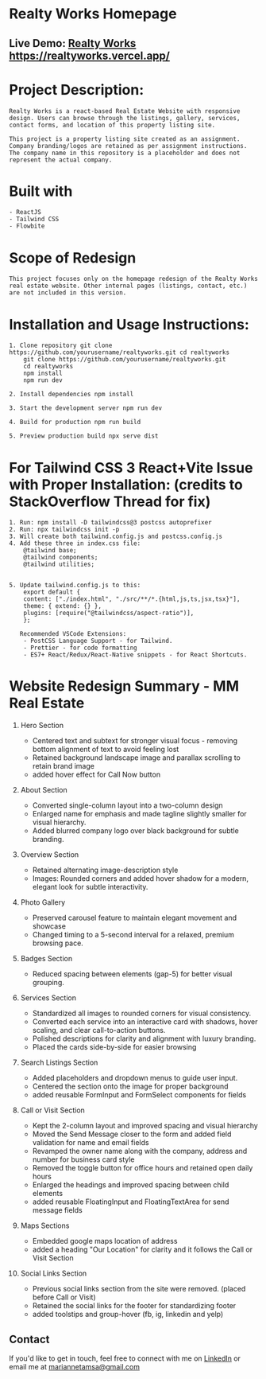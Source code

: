 # Realty Works Homepage

## Live Demo: [Realty Works](https://realtyworks.vercel.app/) https://realtyworks.vercel.app/

# Project Description:

    Realty Works is a react-based Real Estate Website with responsive design. Users can browse through the listings, gallery, services, contact forms, and location of this property listing site.

    This project is a property listing site created as an assignment. Company branding/logos are retained as per assignment instructions. The company name in this repository is a placeholder and does not represent the actual company.

# Built with

    - ReactJS
    - Tailwind CSS
    - Flowbite

# Scope of Redesign

    This project focuses only on the homepage redesign of the Realty Works real estate website. Other internal pages (listings, contact, etc.) are not included in this version.

# Installation and Usage Instructions:

    1. Clone repository git clone https://github.com/yourusername/realtyworks.git cd realtyworks
        git clone https://github.com/yourusername/realtyworks.git
        cd realtyworks
        npm install
        npm run dev

    2. Install dependencies npm install

    3. Start the development server npm run dev

    4. Build for production npm run build

    5. Preview production build npx serve dist

# For Tailwind CSS 3 React+Vite Issue with Proper Installation: (credits to StackOverflow Thread for fix)

    1. Run: npm install -D tailwindcss@3 postcss autoprefixer
    2. Run: npx tailwindcss init -p
    3. Will create both tailwind.config.js and postcss.config.js
    4. Add these three in index.css file:
        @tailwind base;
        @tailwind components;
        @tailwind utilities;


    5. Update tailwind.config.js to this:
        export default {
        content: ["./index.html", "./src/**/*.{html,js,ts,jsx,tsx}"],
        theme: { extend: {} },
        plugins: [require("@tailwindcss/aspect-ratio")],
        };

       Recommended VSCode Extensions:
        - PostCSS Language Support - for Tailwind.
        - Prettier - for code formatting
        - ES7+ React/Redux/React-Native snippets - for React Shortcuts.

# Website Redesign Summary - MM Real Estate

1. Hero Section

   - Centered text and subtext for stronger visual focus - removing bottom alignment of text to avoid feeling lost
   - Retained background landscape image and parallax scrolling to retain brand image
   - added hover effect for Call Now button

2. About Section

   - Converted single-column layout into a two-column design
   - Enlarged name for emphasis and made tagline slightly smaller for visual hierarchy.
   - Added blurred company logo over black background for subtle branding.

3. Overview Section

   - Retained alternating image-description style
   - Images: Rounded corners and added hover shadow for a modern, elegant look for subtle interactivity.

4. Photo Gallery

   - Preserved carousel feature to maintain elegant movement and showcase
   - Changed timing to a 5-second interval for a relaxed, premium browsing pace.

5. Badges Section

   - Reduced spacing between elements (gap-5) for better visual grouping.

6. Services Section

   - Standardized all images to rounded corners for visual consistency.
   - Converted each service into an interactive card with shadows, hover scaling, and clear call-to-action buttons.
   - Polished descriptions for clarity and alignment with luxury branding.
   - Placed the cards side-by-side for easier browsing

7. Search Listings Section

   - Added placeholders and dropdown menus to guide user input.
   - Centered the section onto the image for proper background
   - added reusable FormInput and FormSelect components for fields

8. Call or Visit Section

   - Kept the 2-column layout and improved spacing and visual hierarchy
   - Moved the Send Message closer to the form and added field validation for name and email fields
   - Revamped the owner name along with the company, address and number for business card style
   - Removed the toggle button for office hours and retained open daily hours
   - Enlarged the headings and improved spacing between child elements
   - added reusable FloatingInput and FloatingTextArea for send message fields

9. Maps Sections

   - Embedded google maps location of address
   - added a heading "Our Location" for clarity and it follows the Call or Visit Section

10. Social Links Section
    - Previous social links section from the site were removed. (placed before Call or Visit)
    - Retained the social links for the footer for standardizing footer
    - added toolstips and group-hover (fb, ig, linkedin and yelp)

## Contact

If you'd like to get in touch, feel free to connect with me on [LinkedIn](https://www.linkedin.com/in/maria-anne-san-andres/) or email me at mariannetamsa@gmail.com
